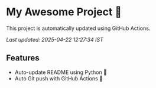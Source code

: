 # My Awesome Project 🚀

This project is automatically updated using GitHub Actions.

_Last updated: 2025-04-22 12:27:34 IST_

## Features
- Auto-update README using Python 🐍
- Auto Git push with GitHub Actions 🤖
